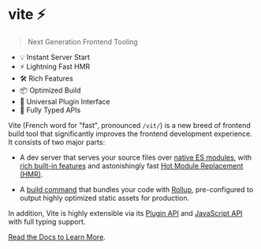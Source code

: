 # vite ⚡

> Next Generation Frontend Tooling

- 💡 Instant Server Start
- ⚡️ Lightning Fast HMR
- 🛠️ Rich Features
- 📦 Optimized Build
- 🔩 Universal Plugin Interface
- 🔑 Fully Typed APIs

Vite (French word for "fast", pronounced `/vit/`) is a new breed of frontend build tool
that significantly improves the frontend development experience. It consists of two major parts:

- A dev server that serves your source files over
  [native ES modules](https://developer.mozilla.org/en-US/docs/Web/JavaScript/Guide/Modules),
  with [rich built-in features](https://vitejs.dev/guide/features.html)
  and astonishingly fast [Hot Module Replacement (HMR)](https://vitejs.dev/guide/features.html#hot-module-replacement).

- A [build command](https://vitejs.dev/guide/build.html)
  that bundles your code with [Rollup](https://rollupjs.org),
  pre-configured to output highly optimized static assets for production.

In addition, Vite is highly extensible via its [Plugin API](https://vitejs.dev/guide/api-plugin.html)
and [JavaScript API](https://vitejs.dev/guide/api-javascript.html) with full typing support.

[Read the Docs to Learn More](https://vitejs.dev).

